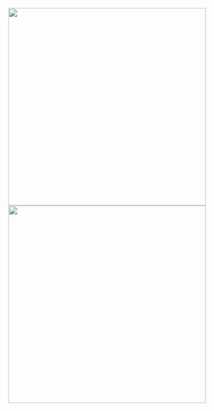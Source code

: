 <!--
  ![pjqdyd's github stats](https://github-readme-stats.vercel.app/api?username=pjqdyd&count_private=true&include_all_commits=true&show_icons=true&line_height=24&theme=tokyonight&hide=contribs)
![Top Langs](https://github-readme-stats.vercel.app/api/top-langs/?username=pjqdyd&theme=tokyonight&card_width=300&layout=compact)
-->

<p float="left">
  <img src="https://github-readme-stats.vercel.app/api?username=pjqdyd&count_private=true&include_all_commits=true&show_icons=true&line_height=28&theme=tokyonight&hide=contribs" width="400"/>
  <img src="https://github-readme-stats.vercel.app/api/top-langs/?username=pjqdyd&theme=tokyonight&card_width=400&layout=compact" width="400"/> 
</p>
<!--
**pjqdyd/pjqdyd** is a ✨ _special_ ✨ repository because its `README.md` (this file) appears on your GitHub profile.

Here are some ideas to get you started:

- 🔭 I’m currently working on ...
- 🌱 I’m currently learning ...
- 👯 I’m looking to collaborate on ...
- 🤔 I’m looking for help with ...
- 💬 Ask me about ...
- 📫 How to reach me: ...
- 😄 Pronouns: ...
- ⚡ Fun fact: ...
-->
